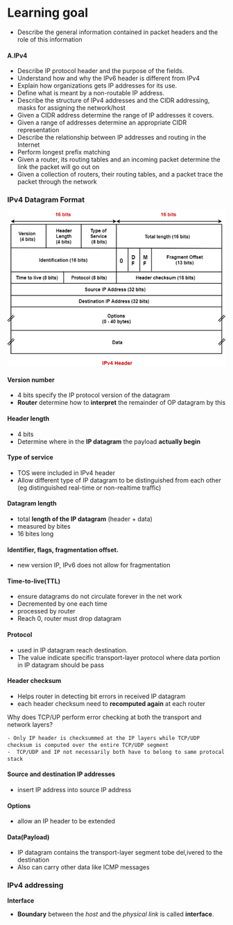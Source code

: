 # Learning goal

- Describe the general information contained in packet headers and the role of this information

#### A.IPv4
- Describe IP protocol header and the purpose of the fields.
- Understand how and why the IPv6 header is different from IPv4
- Explain how organizations gets IP addresses for its use.
- Define what is meant by a non-routable IP address.
- Describe the structure of IPv4 addresses and the CIDR addressing, masks for assigning the network/host
- Given a CIDR address determine the range of IP addresses it covers.
- Given a range of addresses determine an appropriate CIDR representation
- Describe the relationship between IP addresses and routing in the Internet
- Perform longest prefix matching
- Given a router, its routing tables and an incoming packet determine the link the packet will go out on
- Given a collection of routers, their routing tables, and a packet trace the packet through the network

###  IPv4 Datagram Format

![alt](./images/IPv4-Header.png)

#### Version number
- 4 bits specify the IP protocol version of the datagram
- **Router** determine how to **interpret** the remainder of OP datagram by this

#### Header length
- 4 bits
- Determine where in the **IP datagram** the payload **actually begin**

#### Type of service
- TOS were included in IPv4 header
- Allow different type of IP datagram to be distinguished from each other
(eg distinguished real-time or non-realtime traffic)

#### Datagram length
- total **length of the IP datagram** (header + data)
- measured by bites
- 16 bites long

#### Identifier, flags, fragmentation offset.
- new version IP, IPv6 does not allow for fragmentation

#### Time-to-live(TTL)
- ensure datagrams do not circulate forever in the net work
- Decremented by one each time
- processed by router
- Reach 0, router must drop datagram

#### Protocol
- used in IP datagram reach destination.
- The value indicate specific transport-layer protocol where data portion in IP datagram should be pass

#### Header checksum
- Helps router in detecting bit errors in received IP datagram
- each header checksum need to **recomputed again** at each router

Why does TCP/UP perform error checking at both the transport and network layers?

```text
- Only IP header is checksummed at the IP layers while TCP/UDP checksum is computed over the entire TCP/UDP segment
-  TCP/UDP and IP not necessarily both have to belong to same protocal stack
```

#### Source and destination IP addresses
- insert IP address into source IP address

#### Options
- allow an IP header to be extended

#### Data(Payload)
- IP datagram contains the transport-layer segment tobe del,ivered to the destination
- Also can carry other data like ICMP messages

### IPv4 addressing

**Interface**

- **Boundary** between the *host* and the *physical link* is called **interface**.
